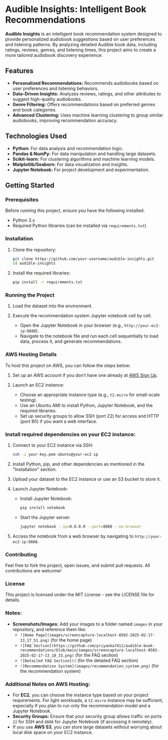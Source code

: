 # Audible Insights: Intelligent Book Recommendations

**Audible Insights** is an intelligent book recommendation system designed to provide personalized audiobook suggestions based on user preferences and listening patterns. By analyzing detailed Audible book data, including ratings, reviews, genres, and listening times, this project aims to create a more tailored audiobook discovery experience.

## Features

- **Personalized Recommendations:** Recommends audiobooks based on user preferences and listening behaviors.
- **Data-Driven Insights:** Analyzes reviews, ratings, and other attributes to suggest high-quality audiobooks.
- **Genre Filtering:** Offers recommendations based on preferred genres and book categories.
- **Advanced Clustering:** Uses machine learning clustering to group similar audiobooks, improving recommendation accuracy.

## Technologies Used

- **Python:** For data analysis and recommendation logic.
- **Pandas & NumPy:** For data manipulation and handling large datasets.
- **Scikit-learn:** For clustering algorithms and machine learning models.
- **Matplotlib/Seaborn:** For data visualization and insights.
- **Jupyter Notebook:** For project development and experimentation.

## Getting Started

### Prerequisites

Before running this project, ensure you have the following installed:

- Python 3.x
- Required Python libraries (can be installed via `requirements.txt`)

### Installation

1. Clone the repository:
   ```bash
   git clone https://github.com/your-username/audible-insights.git
   cd audible-insights

2. Install the required libraries:
    ```  bash
    pip install -r requirements.txt


### Running the Project

1. Load the dataset into the environment.
   
2. Execute the recommendation system Jupyter notebook cell by cell.
   - Open the Jupyter Notebook in your browser (e.g., `http://your-ec2-ip:8888`).
   - Navigate to the notebook file and run each cell sequentially to load data, process it, and generate recommendations.

### AWS Hosting Details

To host this project on AWS, you can follow the steps below:

1. Set up an AWS account if you don’t have one already at [AWS Sign Up](https://aws.amazon.com).

2. Launch an EC2 instance:
   - Choose an appropriate instance type (e.g., `t2.micro` for small-scale testing).
   - Use an Ubuntu AMI to install Python, Jupyter Notebook, and the required libraries.
   - Set up security groups to allow SSH (port 22) for access and HTTP (port 80) if you want a web interface.

### Install required dependencies on your EC2 instance:

1. Connect to your EC2 instance via SSH:
   ```bash
   ssh -i your-key.pem ubuntu@your-ec2-ip


1. Install Python, pip, and other dependencies as mentioned in the "Installation" section.

2. Upload your dataset to the EC2 instance or use an S3 bucket to store it.

3. Launch Jupyter Notebook:

   - Install Jupyter Notebook:
     ```bash
     pip install notebook
     ```

   - Start the Jupyter server:
     ```bash
     jupyter notebook --ip=0.0.0.0 --port=8888 --no-browser
     ```


4. Access the notebook from a web browser by navigating to `http://your-ec2-ip:8888`.

### Contributing
Feel free to fork the project, open issues, and submit pull requests. All contributions are welcome!

### License
This project is licensed under the MIT License - see the LICENSE file for details.

### Notes:

- **Screenshots/Images:** Add your images to a folder named `images` in your repository, and reference them like:
  - `![Home Page](images/screencapture-localhost-8502-2025-02-17-13_17_51.png)` (for the home page)
  - `![FAQ Section](https://github.com/priyanka7411/audible-book-recommendations/blob/main/images/screencapture-localhost-8502-2025-02-17-13_18_33.png)` (for the FAQ section)
  - `![Detailed FAQ Section]()` (for the detailed FAQ section)
  - `![Recommendation System](images/recommendation_system.png)` (for the recommendation system)

### Additional Notes on AWS Hosting:
- For **EC2**, you can choose the instance type based on your project requirements. For light workloads, a `t2.micro` instance may be sufficient, especially if you plan to run only the recommendation model and a Jupyter Notebook.
- **Security Groups:** Ensure that your security group allows traffic on ports `22` for SSH and `8888` for Jupyter Notebook (if accessing it remotely).
- If you use **AWS S3**, you can store large datasets without worrying about local disk space on your EC2 instance.




